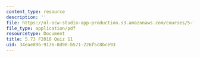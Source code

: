 ```yaml
---
content_type: resource
description: ''
file: https://ol-ocw-studio-app-production.s3.amazonaws.com/courses/5-73-quantum-mechanics-i-fall-2018/34eae89b91760d98b571226f5c8bce93_MIT5_73F18_quiz11.pdf
file_type: application/pdf
resourcetype: Document
title: 5.73 F2018 Quiz 11
uid: 34eae89b-9176-0d98-b571-226f5c8bce93
---
```

